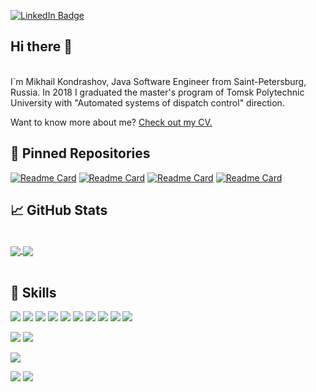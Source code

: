 [![LinkedIn Badge](https://img.shields.io/badge/LinkedIn-Profile-informational?style=flat&logo=linkedin&logoColor=white&color=0D76A8)](https://linkedin.com/in/mikhail-kondrashov)
<br>
## Hi there 👋 
<br>
I`m Mikhail Kondrashov, Java Software Engineer from Saint-Petersburg, Russia. In 2018 I graduated the master's program of Tomsk Polytechnic University with "Automated systems of dispatch control" direction.

Want to know more about me? [Check out my CV.](file/Резюме%20Кондрашов%20М.А.pdf)

## 📌 Pinned Repositories
[![Readme Card](https://github-readme-stats.vercel.app/api/pin/?username=mihailkondrashov&repo=BankSystemMicroServices&theme=vue)](https://github.com/mihailkondrashov/BankSystemMicroServices)
[![Readme Card](https://github-readme-stats.vercel.app/api/pin/?username=mihailkondrashov&repo=ClientServerApplication&theme=vue)](https://github.com/mihailkondrashov/ClientServerApplication)
[![Readme Card](https://github-readme-stats.vercel.app/api/pin/?username=mihailkondrashov&repo=Algorithms&theme=vue)](https://github.com/mihailkondrashov/Algorithms)
[![Readme Card](https://github-readme-stats.vercel.app/api/pin/?username=mihailkondrashov&repo=LoadBalancer&theme=vue)](https://github.com/mihailkondrashov/loadBalancer)
## &#x1f4c8; GitHub Stats
<br>
<a href="https://github.com/mihailkondrashov">
<img align="center" src="https://github-readme-stats.vercel.app/api/top-langs/?username=mihailkondrashov&hide=CSharp&title_color=41b883&text_color=273849&icon_color=41b883&bg_color=fffefe" />
</a>
<a href="https://github.com/mihailkondrashov">
<img align="center" src="https://github-readme-stats.vercel.app/api?username=mihailkondrashov&show_icons=true&&theme=vue&hide=issues,contribs"/>
</a>
<br>
<br>

## 💼 Skills

![](https://img.shields.io/badge/Code-Java-informational?style=flat&logo=Java&logoColor=white&color=4AB197)
![](https://img.shields.io/badge/Code-Hibernate-informational?style=flat&logo=Hibernate&logoColor=white&color=4AB197)
![](https://img.shields.io/badge/Code-Maven-informational?style=flat&logo=Maven&logoColor=white&color=4AB197)
![](https://img.shields.io/badge/Code-Spring-informational?style=flat&logo=Spring&logoColor=white&color=4AB197)
![](https://img.shields.io/badge/Code-SpringBoot-informational?style=flat&logo=Spring&logoColor=white&color=4AB197)
![](https://img.shields.io/badge/Code-SpringData-informational?style=flat&logo=Spring&logoColor=white&color=4AB197)
![](https://img.shields.io/badge/Code-PostgreSQL-informational?style=flat&logo=PostgreSQL&logoColor=white&color=4AB197)
![](https://img.shields.io/badge/Code-Thymeleaf-informational?style=flat&logo=Thymeleaf&logoColor=white&color=4AB197)
![](https://img.shields.io/badge/Code-log4j2-informational?style=flat&logo=log4j2&logoColor=white&color=4AB197)
![](https://img.shields.io/badge/Code-Swagger-informational?style=flat&logo=Swagger&logoColor=white&color=4AB197)

![](https://img.shields.io/badge/Tools-GitHub-informational?style=flat&logo=GitHub&logoColor=white&color=4AB197)
![](https://img.shields.io/badge/Tools-Postman-informational?style=flat&logo=Postman&logoColor=white&color=4AB197)

![](https://img.shields.io/badge/Test-JUnit-informational?style=flat&logo=jUnit&logoColor=white&color=4AB197)

![](https://img.shields.io/badge/Code-CSharp-informational?style=flat&logo=c-sharp&logoColor=white&color=4AB197)
![](https://img.shields.io/badge/Code-.NET-informational?style=flat&logo=.net&logoColor=white&color=4AB197)
